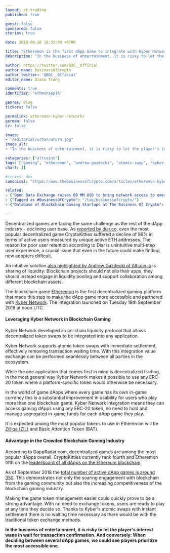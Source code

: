 ```yaml
---
layout: at-trading
published: true

guest: false
sponsored: false
stories: true

date: 2018-09-18 18:33:00 +0700

title: "Etheremon is the first dApp Game to integrate with Kyber Network’s liquidity protocol"
description: "In the business of entertainment, it is risky to let the player's interest wane in wait for transaction confirmation."

author: https://twitter.com/BOC__Official
author_name: BusinessOfCrypto
author_twitter: '@BOC__Official'
editor_name: Diana Trang

comments: true
identifier: 'ethmonsep18'

genres: Blog
tickers: false

permalink: etheremon-kyber-network/
german: false
cz: false

image:
- "/editorial/urban/uturn.jpg"
image_alt:
- "In the business of entertainment, it is risky to let the player's interest wane in wait for transaction confirmation."

categories: ["altcoins"]
tags: ["gaming", "etheremon", "andrew-gazdecki", "atomic-swap", "kyber-network", "blockchain-game",  "business-of-crypto"]
chart: []

#series: dex
canonical: "https://www.thebusinessofcrypto.com/articles/etheremon-kyber-network/"

related:
- {"Open Data Exchange raises 60 MM USD to bring network access to emerging markets, focus will likely by on blockchain gaming and entertainment": "/press/open-data-echange-token-sale/"}
- {"Tagged as #BusinessOfCrypto": "/tag/businessofcrypto/"}
- {"Database of Blockchain Gaming Startups at The Business Of Crypto": "/blockchain-tech-companies/"}

---
```


Decentralized games are facing the same challenge as the rest of the dApp industry - declining user base. As [reported by diar.co](http://diar.co/decentralized-apps-facing-half-life-after-peak/), even the most popular decentralized game CryptoKitties suffered a decline of 96% in terms of active users measured by unique active ETH addresses. The reason for poor user retention according to Diar is unintuitive multi-step user experience, a crucial issue that even in the future could make finding new adopters difficult.

An intuitive solution [also highlighted by Andrew Gazdecki of Altcoin.io](https://www.altcointrading.net/interview-andrew-gazdecki/) is sharing of liquidity: Blockchain projects should not silo their apps, they should instead engage in liquidity pooling and support collaboration among different blockchain assets.

The blockchain game [Etheremon](https://www.thebusinessofcrypto.com/company/etheremon/) is the first decentralized gaming platform that made this step to make the dApp game more accessible and partnered with [Kyber Network](https://kyber.network/). The integration launched on Tuesday 18th September 2018 at noon UTC.

#### Leveraging Kyber Network in Blockchain Gaming

Kyber Network developed an on-chain liquidity protocol that allows decentralized token swaps to be integrated into any application.

Kyber Network supports atomic token swaps with immediate settlement, effectively removing transaction waiting time. With this integration value exchange can be performed seamlessly between all parties in the ecosystem.

While the one application that comes first in mind is decentralized trading, in the most general way Kyber Network makes it possible to use any ERC-20 token where a platform-specific token would otherwise be necessary.

In the world of game dApps where every game has its own in-game currency this is a substantial improvement in usability for users who play more than one blockchain game.  Kyber Network integration means they can access gaming dApps using any ERC-20 token, no need to hold and manage segregated in-game funds for each dApp game they play.

It is expected among the most popular tokens to use in Etheremon will be [Zilliqa (ZIL)](https://www.thebusinessofcrypto.com/company/zilliqa/) and Basic Attention Token (BAT).

#### Advantage in the Crowded Blockchain Gaming Industry

According to DappRadar.com, decentralized games are among the most popular dApps overall. CryptoKitties currently rank fourth and Etheremon fifth on the [leaderboard of all dApps on the Ethereum blockchain](https://dappradar.com/dapps).

As of September 2018 the [total number of active dApp games is around 350](https://dappradar.com/category/games). This demonstrates not only the soaring engagement with blockchain from the gaming community but also the increasing competitiveness of the blockchain gaming industry.

Making the game token management easier could quickly prove to be a strong advantage. With no need to exchange tokens, users are ready to play at any time they decide so. Thanks to Kyber's atomic swaps with instant settlement there is no waiting time necessary as there would be with the traditional token exchange methods.

**In the business of entertainment, it is risky to let the player's interest wane in wait for transaction confirmation. And conversely: When deciding between several dApp games, we could see players prioritize the most accessible one.**
